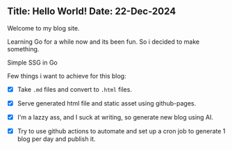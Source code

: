 Title: Hello World!
Date: 22-Dec-2024
---
Welcome to my blog site.

Learning Go for a while now and its been fun. So i decided to make something.

Simple SSG in Go 

Few things i want to achieve for this blog:

- [x] Take `.md` files and convert to `.html` files.

- [x] Serve generated html file and static asset using github-pages.

- [x] I'm a lazzy ass, and I suck at writing, so generate new blog using AI.

- [x] Try to use github actions to automate and set up a cron job to generate 1 blog per day and publish it.